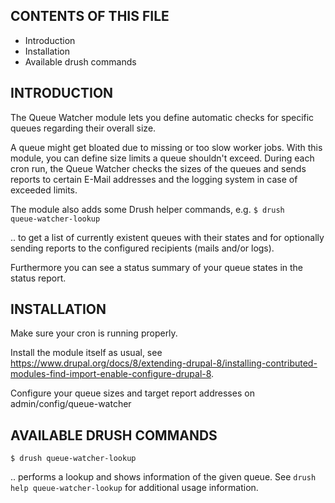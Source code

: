 CONTENTS OF THIS FILE
---------------------
   
 * Introduction
 * Installation
 * Available drush commands

INTRODUCTION
------------

The Queue Watcher module lets you define automatic checks
for specific queues regarding their overall size.

A queue might get bloated due to missing or too slow worker jobs.
With this module, you can define size limits a queue shouldn't exceed.
During each cron run, the Queue Watcher checks the sizes of the queues
and sends reports to certain E-Mail addresses
and the logging system in case of exceeded limits.

The module also adds some Drush helper commands, e.g.
<code>$ drush queue-watcher-lookup</code>

.. to get a list of currently existent queues with their states and for
optionally sending reports to the configured recipients (mails and/or logs).

Furthermore you can see a status summary of your queue states in the status report.

INSTALLATION
------------

Make sure your cron is running properly.

Install the module itself as usual, see
https://www.drupal.org/docs/8/extending-drupal-8/installing-contributed-modules-find-import-enable-configure-drupal-8.

Configure your queue sizes and target report addresses on
admin/config/queue-watcher

AVAILABLE DRUSH COMMANDS
------------------------

<code>$ drush queue-watcher-lookup</code>

.. performs a lookup and shows information of the given queue.
See <code>drush help queue-watcher-lookup</code> for additional usage information.
